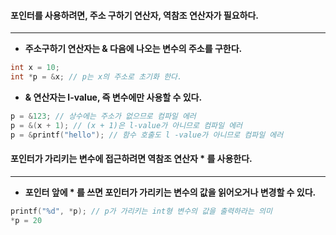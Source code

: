 #### 포인터를 사용하려면, 주소 구하기 연산자, 역참조 연산자가 필요하다. ####
____
- **주소구하기 연산자는 & 다음에 나오는 변수의 주소를 구한다.**
```c
int x = 10;
int *p = &x; // p는 x의 주소로 초기화 한다.
```

- **& 연산자는 l-value, 즉 변수에만 사용할 수 있다.**
```c
p = &123; // 상수에는 주소가 없으므로 컴파일 에러
p = &(x + 1); // (x + 1)은 l-value가 아니므로 컴파일 에러
p = &printf("hello"); // 함수 호출도 l -value가 아니므로 컴파일 에러
```

#### 포인터가 가리키는 변수에 접근하려면 역참조 연산자 * 를 사용한다. ####
____
- **포인터 앞에 * 를 쓰면 포인터가 가리키는 변수의 값을 읽어오거나 변경할 수 있다.**
```c
printf("%d", *p); // p가 가리키는 int형 변수의 값을 출력하라는 의미
*p = 20
```